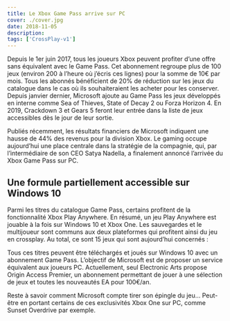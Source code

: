 ```yaml
---
title: Le Xbox Game Pass arrive sur PC
cover: ./cover.jpg
date: 2018-11-05
description: 
tags: ['CrossPlay-v1']
---
```

Depuis le 1er juin 2017, tous les joueurs Xbox peuvent profiter d’une offre sans équivalent avec le Game Pass. Cet abonnement regroupe plus de 100 jeux (environ 200 à l’heure où j’écris ces lignes) pour la somme de 10€ par mois. Tous les abonnés bénéficient de 20% de réduction sur les jeux du catalogue dans le cas où ils souhaiteraient les acheter pour les conserver. Depuis janvier dernier, Microsoft ajoute au Game Pass les jeux développés en interne comme Sea of Thieves, State of Decay 2 ou Forza Horizon 4. En 2019, Crackdown 3 et Gears 5 feront leur entrée dans la liste de jeux accessibles dès le jour de leur sortie.

Publiés récemment, les résultats financiers de Microsoft indiquent une hausse de 44% des revenus pour la division Xbox. Le gaming occupe aujourd’hui une place centrale dans la stratégie de la compagnie, qui, par l’intermédiaire de son CEO Satya Nadella, a finalement annoncé l’arrivée du Xbox Game Pass sur PC.

## Une formule partiellement accessible sur Windows 10
Parmi les titres du catalogue Game Pass, certains profitent de la fonctionnalité Xbox Play Anywhere. En résumé, un jeu Play Anywhere est jouable à la fois sur Windows 10 et Xbox One. Les sauvegardes et le multijoueur sont communs aux deux plateformes qui profitent ainsi du jeu en crossplay. Au total, ce sont 15 jeux qui sont aujourd’hui concernés :

Tous ces titres peuvent être téléchargés et joués sur Windows 10 avec un abonnement Game Pass. L’objectif de Microsoft est de proposer un service équivalent aux joueurs PC. Actuellement, seul Electronic Arts propose Origin Access Premier, un abonnement permettant de jouer à une sélection de jeux et toutes les nouveautés EA pour 100€/an.

Reste à savoir comment Microsoft compte tirer son épingle du jeu… Peut-être en portant certains de ces exclusivités Xbox One sur PC, comme Sunset Overdrive par exemple.

